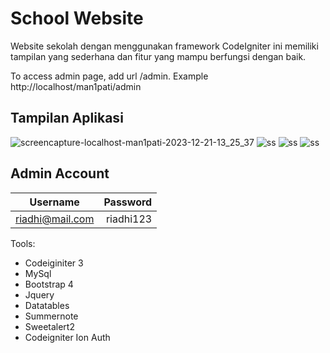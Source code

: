 # School Website
Website sekolah dengan menggunakan framework CodeIgniter ini memiliki tampilan yang sederhana dan fitur yang mampu berfungsi dengan baik.

To access admin page, add url /admin. Example http://localhost/man1pati/admin

## Tampilan Aplikasi
![screencapture-localhost-man1pati-2023-12-21-13_25_37](https://github.com/riadhiraznan/Kelompok1/assets/145758323/5eedb832-9937-4edd-8d7f-28a74b027cca)
![ss]()
![ss]()
![ss]()

## Admin Account
|    Username    | Password |
|:--------------:|---------:|
| riadhi@mail.com | riadhi123 |


Tools:
- Codeiginiter 3
- MySql
- Bootstrap 4
- Jquery
- Datatables
- Summernote
- Sweetalert2
- Codeigniter Ion Auth

